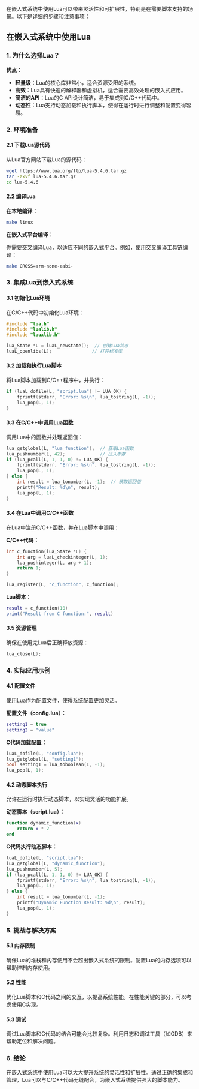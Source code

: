 在嵌入式系统中使用Lua可以带来灵活性和可扩展性，特别是在需要脚本支持的场景。以下是详细的步骤和注意事项：

## 在嵌入式系统中使用Lua

### 1. **为什么选择Lua？**

**优点：**
- **轻量级**：Lua的核心库非常小，适合资源受限的系统。
- **高效**：Lua具有快速的解释器和虚拟机，适合需要高效处理的嵌入式应用。
- **简洁的API**：Lua的C API设计简洁，易于集成到C/C++代码中。
- **动态性**：Lua支持动态加载和执行脚本，使得在运行时进行调整和配置变得容易。

### 2. **环境准备**

#### 2.1 **下载Lua源代码**

从Lua官方网站下载Lua的源代码：

```bash
wget https://www.lua.org/ftp/lua-5.4.6.tar.gz
tar -zxvf lua-5.4.6.tar.gz
cd lua-5.4.6
```

#### 2.2 **编译Lua**

**在本地编译：**

```bash
make linux
```

**在嵌入式平台编译：**

你需要交叉编译Lua，以适应不同的嵌入式平台。例如，使用交叉编译工具链编译：

```bash
make CROSS=arm-none-eabi-
```

### 3. **集成Lua到嵌入式系统**

#### 3.1 **初始化Lua环境**

在C/C++代码中初始化Lua环境：

```c
#include "lua.h"
#include "lualib.h"
#include "lauxlib.h"

lua_State *L = luaL_newstate();  // 创建Lua状态
luaL_openlibs(L);               // 打开标准库
```

#### 3.2 **加载和执行Lua脚本**

将Lua脚本加载到C/C++程序中，并执行：

```c
if (luaL_dofile(L, "script.lua") != LUA_OK) {
    fprintf(stderr, "Error: %s\n", lua_tostring(L, -1));
    lua_pop(L, 1);
}
```

#### 3.3 **在C/C++中调用Lua函数**

调用Lua中的函数并处理返回值：

```c
lua_getglobal(L, "lua_function");  // 获取Lua函数
lua_pushnumber(L, 42);             // 压入参数
if (lua_pcall(L, 1, 1, 0) != LUA_OK) {
    fprintf(stderr, "Error: %s\n", lua_tostring(L, -1));
    lua_pop(L, 1);
} else {
    int result = lua_tonumber(L, -1);  // 获取返回值
    printf("Result: %d\n", result);
    lua_pop(L, 1);
}
```

#### 3.4 **在Lua中调用C/C++函数**

在Lua中注册C/C++函数，并在Lua脚本中调用：

**C/C++代码：**

```c
int c_function(lua_State *L) {
    int arg = luaL_checkinteger(L, 1);
    lua_pushinteger(L, arg + 1);
    return 1;
}

lua_register(L, "c_function", c_function);
```

**Lua脚本：**

```lua
result = c_function(10)
print("Result from C function:", result)
```

#### 3.5 **资源管理**

确保在使用完Lua后正确释放资源：

```c
lua_close(L);
```

### 4. **实际应用示例**

#### 4.1 **配置文件**

使用Lua作为配置文件，使得系统配置更加灵活。

**配置文件（config.lua）：**

```lua
setting1 = true
setting2 = "value"
```

**C代码加载配置：**

```c
luaL_dofile(L, "config.lua");
lua_getglobal(L, "setting1");
bool setting1 = lua_toboolean(L, -1);
lua_pop(L, 1);
```

#### 4.2 **动态脚本执行**

允许在运行时执行动态脚本，以实现灵活的功能扩展。

**动态脚本（script.lua）：**

```lua
function dynamic_function(x)
    return x * 2
end
```

**C代码执行动态脚本：**

```c
luaL_dofile(L, "script.lua");
lua_getglobal(L, "dynamic_function");
lua_pushnumber(L, 5);
if (lua_pcall(L, 1, 1, 0) != LUA_OK) {
    fprintf(stderr, "Error: %s\n", lua_tostring(L, -1));
    lua_pop(L, 1);
} else {
    int result = lua_tonumber(L, -1);
    printf("Dynamic Function Result: %d\n", result);
    lua_pop(L, 1);
}
```

### 5. **挑战与解决方案**

#### 5.1 **内存限制**

确保Lua的堆栈和内存使用不会超出嵌入式系统的限制。配置Lua的内存选项可以帮助控制内存使用。

#### 5.2 **性能**

优化Lua脚本和C代码之间的交互，以提高系统性能。在性能关键的部分，可以考虑使用C实现。

#### 5.3 **调试**

调试Lua脚本和C代码的结合可能会比较复杂。利用日志和调试工具（如GDB）来帮助定位和解决问题。

### 6. **结论**

在嵌入式系统中使用Lua可以大大提升系统的灵活性和扩展性。通过正确的集成和管理，Lua可以与C/C++代码无缝配合，为嵌入式系统提供强大的脚本能力。
